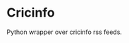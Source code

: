 Cricinfo
========

Python wrapper over cricinfo rss[](!http://live-feeds.cricbuzz.com/CricbuzzFeed) feeds.
